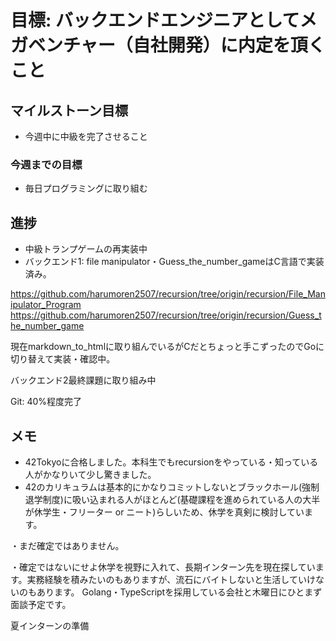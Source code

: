 # 目標: バックエンドエンジニアとしてメガベンチャー（自社開発）に内定を頂くこと

## マイルストーン目標
- 今週中に中級を完了させること

### 今週までの目標
- 毎日プログラミングに取り組む

## 進捗
- 中級トランプゲームの再実装中
- バックエンド1: file manipulator・Guess_the_number_gameはC言語で実装済み。

https://github.com/harumoren2507/recursion/tree/origin/recursion/File_Manipulator_Program
https://github.com/harumoren2507/recursion/tree/origin/recursion/Guess_the_number_game


現在markdown_to_htmlに取り組んでいるがCだとちょっと手こずったのでGoに切り替えて実装・確認中。

バックエンド2最終課題に取り組み中

Git: 40%程度完了

## メモ
- 42Tokyoに合格しました。本科生でもrecursionをやっている・知っている人がかなりいて少し驚きました。
- 42のカリキュラムは基本的にかなりコミットしないとブラックホール(強制退学制度)に吸い込まれる人がほとんど(基礎課程を進められている人の大半が休学生・フリーター or ニート)らしいため、休学を真剣に検討しています。

・まだ確定ではありません。

・確定ではないにせよ休学を視野に入れて、長期インターン先を現在探しています。実務経験を積みたいのもありますが、流石にバイトしないと生活していけないのもあります。
Golang・TypeScriptを採用している会社と木曜日にひとまず面談予定です。

夏インターンの準備
